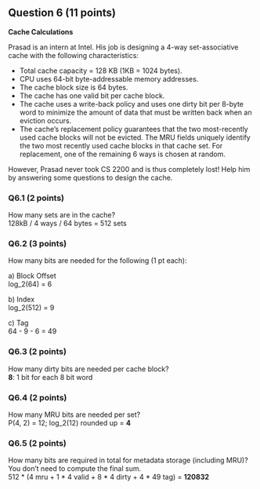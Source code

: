 ## Question 6 (11 points)
**Cache Calculations**

Prasad is an intern at Intel. His job is designing a 4-way set-associative
cache with the following characteristics:

* Total cache capacity = 128 KB (1KB = 1024 bytes).
* CPU uses 64-bit byte-addressable memory addresses.
* The cache block size is 64 bytes.
* The cache has one valid bit per cache block.
* The cache uses a write-back policy and uses one dirty bit per 8-byte word to
  minimize the amount of data that must be written back when an eviction
  occurs.
* The cache’s replacement policy guarantees that the two most-recently used
  cache blocks will not be evicted. The MRU fields uniquely identify the two
  most recently used cache blocks in that cache set. For replacement, one of
  the remaining 6 ways is chosen at random.

However, Prasad never took CS 2200 and is thus completely lost! Help him by
answering some questions to design the cache.

### Q6.1 (2 points)
How many sets are in the cache?  
128kB / 4 ways / 64 bytes = 512 sets

### Q6.2 (3 points)
How many bits are needed for the following (1 pt each):

a) Block Offset  
log_2(64) = 6

b) Index  
log_2(512) = 9

c) Tag  
64 - 9 - 6 = 49

### Q6.3 (2 points)
How many dirty bits are needed per cache block?  
**8**: 1 bit for each 8 bit word

### Q6.4 (2 points)
How many MRU bits are needed per set?  
P(4, 2) = 12; log_2(12) rounded up = **4**

### Q6.5 (2 points)
How many bits are required in total for metadata storage (including MRU)? You
don’t need to compute the final sum.  
512 * (4 mru + 1 * 4 valid + 8 * 4 dirty + 4 * 49 tag) = **120832**
